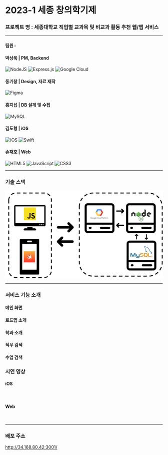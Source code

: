 # 2023-1 세종 창의학기제
### 프로젝트 명 : 세종대학교 직업별 교과목 및 비교과 활동 추천 웹/앱 서비스

<hr>

#### 팀원 : 
#### 박상욱 | PM, Backend
<div>
  
  ![NodeJS](https://img.shields.io/badge/node.js-6DA55F?style=for-the-badge&logo=node.js&logoColor=white)
  ![Express.js](https://img.shields.io/badge/express.js-%23404d59.svg?style=for-the-badge&logo=express&logoColor=%2361DAFB)
  ![Google Cloud](https://img.shields.io/badge/GoogleCloud-%234285F4.svg?style=for-the-badge&logo=google-cloud&logoColor=white)
</div>

#### 동기창 | Design, 자료 제작 
<div>
  
  ![Figma](https://img.shields.io/badge/figma-%23F24E1E.svg?style=for-the-badge&logo=figma&logoColor=white)
</div>

#### 홍지섭 | DB 설계 및 수집
<div>
  
  ![MySQL](https://img.shields.io/badge/mysql-%2300f.svg?style=for-the-badge&logo=mysql&logoColor=white)
</div>

#### 김도형 | iOS
<div>
  
  ![iOS](https://img.shields.io/badge/iOS-000000?style=for-the-badge&logo=ios&logoColor=white)
  ![Swift](https://img.shields.io/badge/swift-F54A2A?style=for-the-badge&logo=swift&logoColor=white)
</div>

#### 손재호 | Web
<div>

  ![HTML5](https://img.shields.io/badge/html5-%23E34F26.svg?style=for-the-badge&logo=html5&logoColor=white)
  ![JavaScript](https://img.shields.io/badge/javascript-%23323330.svg?style=for-the-badge&logo=javascript&logoColor=%23F7DF1E)
  ![CSS3](https://img.shields.io/badge/css3-%231572B6.svg?style=for-the-badge&logo=css3&logoColor=white)
</div>

<hr>

### 기술 스택
<img src = "https://github.com/2023-1-Sejong-Creative-Semester/.github/blob/main/image/techStack.jpg?raw=true" width=800>


<hr>

### 서비스 기능 소개
#### 메인 화면
#### 로드맵 소개
#### 학과 소개
#### 직무 검색
#### 수업 검색


### 시연 영상
#### iOS
<a href = "https://youtu.be/cgIUyOlOakw">
  <img src = "">
</a>

#### Web
<a href = "https://youtu.be/--_sSlDF8Q0">
  <img src = "">
</a>

<hr>

### 배포 주소
http://34.168.80.42:3001/
